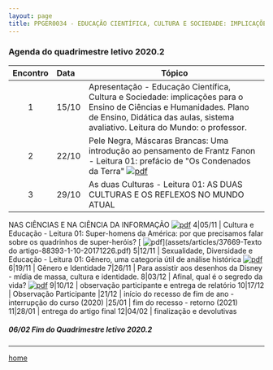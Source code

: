 ```yaml
---
layout: page
title: PPGER0034 - EDUCAÇÃO CIENTÍFICA, CULTURA E SOCIEDADE: IMPLICAÇÕES PARA O ENSINO DE CIÊNCIAS E HUMANIDADES
---
```

### Agenda do quadrimestre letivo 2020.2  

Encontro | Data  | Tópico
:---: | :--- |---
1|15/10	| Apresentação - Educação Científica, Cultura e Sociedade: implicações para o Ensino de Ciências e Humanidades. Plano de Ensino, Didática das aulas, sistema avaliativo. Leitura do Mundo: o professor.  
2|22/10	| Pele Negra, Máscaras Brancas: Uma introdução ao pensamento de Frantz Fanon - Leitura 01: prefácio de "Os Condenados da Terra" [ ![pdf](/pages/icons16/pdf-icon.png)](/aulas/PPGER0034/textos/PINHEIROEnancib2011b.pdf)
3|29/10	|	 As duas Culturas - Leitura 01: AS DUAS CULTURAS E OS REFLEXOS NO MUNDO ATUAL
NAS CIÊNCIAS E NA CIÊNCIA DA INFORMAÇÃO [ ![pdf](/pages/icons16/pdf-icon.png)](/aulas/PPGER0034/textos/PINHEIROEnancib2011b.pdf)
4|05/11	|	 Cultura e Educação - Leitura 01: Super-homens da América: por que precisamos falar sobre os quadrinhos de super-heróis? [ ![pdf](/pages/icons16/pdf-icon.png)](assets/articles/37669-Texto do artigo-88393-1-10-20171226.pdf)
5|12/11	|	 Sexualidade, Diversidade e Educação - Leitura 01: Gênero, uma categoria útil de análise histórica [ ![pdf](/pages/icons16/pdf-icon.png)](aulas/PPGER0034/textos/Gênero-Joan-Scott.pdf)
6|19/11	|	Gênero e Identidade
7|26/11	|	 Para assistir aos desenhos da Disney -  mídia de massa, cultura e identidade.
8|03/12	|	 Afinal, qual é o segredo da vida? [  ![pdf](/pages/icons16/pdf-icon.png)](/aulas/ISC0180/recursos/Alamo_BNCC-VERSAO-FINAL.pdf)
9|10/12	|	 observação participante e entrega de relatório
10|17/12	|	 Observação Participante
|21/12	| início do recesso de fim de ano - interrupção do curso (2020)
|25/01 | fim do recesso - retorno  (2021)
11|28/01	|	 entrega do artigo final
12|04/02	|	 finalização e devolutivas

#####  06/02		Fim do Quadrimestre letivo 2020.2

---
[home](index.html)

